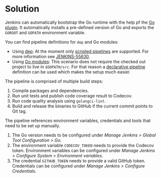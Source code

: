 # Solution

Jenkins can automatically bootstrap the Go runtime with the help pf the [Go plugin](https://wiki.jenkins.io/display/JENKINS/Go+Plugin). It automatically installs a pre-defined version of Go and exports the `GOROOT` and `GOPATH` environment variable.

You can find pipeline definitions for `dep` and Go modules:

* Using [dep](./dep/Jenkinsfile): At the moment only [scripted pipelines](https://jenkins.io/doc/book/pipeline/syntax/#scripted-pipeline) are supported. For more information see [JENKINS-55630](https://issues.jenkins-ci.org/browse/JENKINS-55630).
* Using [Go modules](./mod/Jenkinsfile): This scenario does not require the checked out project to live in `$GOPATH/src`. For that reason a [declarative pipeline](https://jenkins.io/doc/book/pipeline/syntax/#declarative-pipeline) definition can be used which makes the setup much easier.

The pipeline is comprised of multiple build steps:

1. Compile packages and dependencies.
2. Run unit tests and publish code coverage result to Codecov.
3. Run code quality analysis using `golangci-lint`.
4. Build and release the binaries to GitHub if the current commit points to Git tag.

The pipeline references environment variables, credentials and tools that need to be set up manually.

1. The Go version needs to be configured under _Manage Jenkins > Global Tool Configuration > Go_.
1. The environment variable `CODECOV_TOKEN` needs to provide the Codecov token. Environment variables can be configured under _Manage Jenkins > Configure System > Environment variables_.
2. The credential `GITHUB_TOKEN` needs to provide a valid GitHub token. Credentials can be configured under _Manage Jenkins > Configure Credentials_.